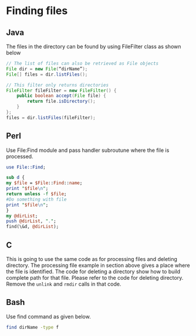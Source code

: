 # Finding files

## Java

The files in the directory can be found by using FileFilter class as shown below

```java
// The list of files can also be retrieved as File objects
File dir = new File(“dirName”);
File[] files = dir.listFiles();

// This filter only returns directories
FileFilter fileFilter = new FileFilter() {
    public boolean accept(File file) {
        return file.isDirectory();
    }
};
files = dir.listFiles(fileFilter);
```

## Perl
Use File:Find module and pass handler subroutune where the file is processed.

```perl
use File::Find;

sub d {
my $file = $File::Find::name;
print "$file\n";
return unless -f $file;
#Do something with file
print "$file\n";
}
my @dirList;
push @dirList, ".";
find(\&d, @dirList);
```

## C
This is going to use the same code as for processing files and deleting directory. The processing file example in section above gives a place where the file is identified. The code for deleting a directory show how to build complete path for that file. Please refer to the code for deleting directory. Remove the ```unlink``` and ```rmdir``` calls in that code.

## Bash

Use find command as given below.

```bash
find dirName -type f
```
